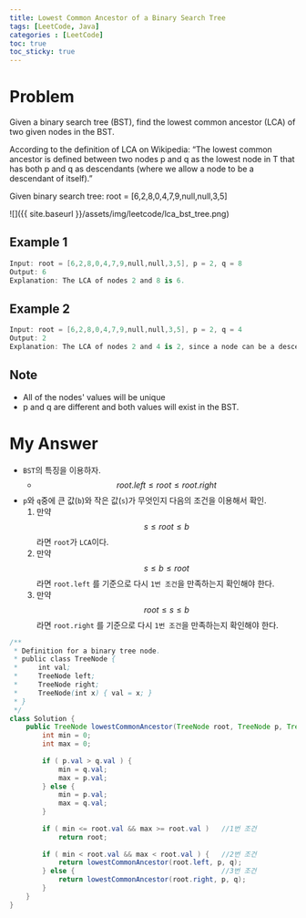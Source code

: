 ```yaml
---
title: Lowest Common Ancestor of a Binary Search Tree
tags: [LeetCode, Java]
categories : [LeetCode]
toc: true
toc_sticky: true
---
```


# Problem

Given a binary search tree (BST), find the lowest common ancestor (LCA) of two given nodes in the BST.

According to the definition of LCA on Wikipedia: “The lowest common ancestor is defined between two nodes p and q as the lowest node in T that has both p and q as descendants (where we allow a node to be a descendant of itself).”

Given binary search tree:  root = [6,2,8,0,4,7,9,null,null,3,5]

![]({{ site.baseurl }}/assets/img/leetcode/lca_bst_tree.png)

## Example 1

```swift
Input: root = [6,2,8,0,4,7,9,null,null,3,5], p = 2, q = 8
Output: 6
Explanation: The LCA of nodes 2 and 8 is 6.
```

## Example 2

```swift
Input: root = [6,2,8,0,4,7,9,null,null,3,5], p = 2, q = 4
Output: 2
Explanation: The LCA of nodes 2 and 4 is 2, since a node can be a descendant of itself according to the LCA definition.
```

## Note

* All of the nodes' values will be unique
* p and q are different and both values will exist in the BST.


# My Answer

* `BST`의 특징을 이용하자.
    * $$root.left \le root \le root.right$$
* `p`와 `q`중에 큰 값(`b`)와 작은 값(`s`)가 무엇인지 다음의 조건을 이용해서 확인.
    1. 만약 $$s \le root \le b$$ 라면 `root`가 `LCA`이다.
    2. 만약 $$s \le b \le root$$ 라면 `root.left` 를 기준으로 다시 `1번 조건`을 만족하는지 확인해야 한다.
    3. 만약 $$root \le s \le b$$ 라면 `root.right` 를 기준으로 다시 `1번 조건`을 만족하는지 확인해야 한다.
  
```java
/**
 * Definition for a binary tree node.
 * public class TreeNode {
 *     int val;
 *     TreeNode left;
 *     TreeNode right;
 *     TreeNode(int x) { val = x; }
 * }
 */
class Solution {
    public TreeNode lowestCommonAncestor(TreeNode root, TreeNode p, TreeNode q) {
        int min = 0;
        int max = 0;
        
        if ( p.val > q.val ) {
            min = q.val;
            max = p.val;
        } else {
            min = p.val;
            max = q.val;
        }
        
        if ( min <= root.val && max >= root.val )   //1번 조건
            return root;
        
        if ( min < root.val && max < root.val ) {   //2번 조건
            return lowestCommonAncestor(root.left, p, q);
        } else {                                    //3번 조건
            return lowestCommonAncestor(root.right, p, q);
        }
    }
}
```
